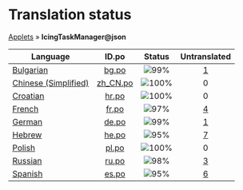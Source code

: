 # Translation status
[Applets](../../README.md) &#187; **IcingTaskManager@json**

Language | ID.po | Status | Untranslated
---------|:--:|:------:|:-----------:
[Bulgarian](../../language-status/bg.md) | [bg.po](po/bg.po) | ![99%](http://progressed.io/bar/99) | [1](untranslated-po/bg.md)
[Chinese (Simplified)](../../language-status/zh_CN.md) | [zh_CN.po](po/zh_CN.po) | ![100%](http://progressed.io/bar/100) | 0
[Croatian](../../language-status/hr.md) | [hr.po](po/hr.po) | ![100%](http://progressed.io/bar/100) | 0
[French](../../language-status/fr.md) | [fr.po](po/fr.po) | ![97%](http://progressed.io/bar/97) | [4](untranslated-po/fr.md)
[German](../../language-status/de.md) | [de.po](po/de.po) | ![99%](http://progressed.io/bar/99) | [1](untranslated-po/de.md)
[Hebrew](../../language-status/he.md) | [he.po](po/he.po) | ![95%](http://progressed.io/bar/95) | [7](untranslated-po/he.md)
[Polish](../../language-status/pl.md) | [pl.po](po/pl.po) | ![100%](http://progressed.io/bar/100) | 0
[Russian](../../language-status/ru.md) | [ru.po](po/ru.po) | ![98%](http://progressed.io/bar/98) | [3](untranslated-po/ru.md)
[Spanish](../../language-status/es.md) | [es.po](po/es.po) | ![95%](http://progressed.io/bar/95) | [6](untranslated-po/es.md)
